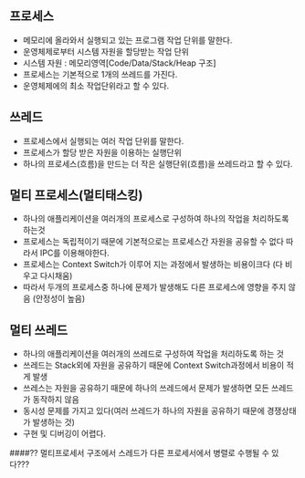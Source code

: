 ## 프로세스 
 - 메모리에 올라와서 실행되고 있는 프로그램 작업 단위를 말한다.
 - 운영체제로부터 시스템 자원을 할당받는 작업 단위
 - 시스템 자원 : 메모리영역[Code/Data/Stack/Heap 구조]
 - 프로세스는 기본적으로 1개의 쓰레드를 가진다.
 - 운영체제에의 최소 작업단위라고 할 수 있다.

## 쓰레드
 - 프로세스에서 실행되는 여러 작업 단위를 말한다.
 - 프로세스가 할당 받은 자원을 이용하는 실행단위
 - 하나의 프로세스(흐름)을 만드는 더 작은 실행단위(흐름)을 쓰레드라고 할 수 있다.

## 멀티 프로세스(멀티태스킹)
 - 하나의 애플리케이션을 여러개의 프로세스로 구성하여 하나의 작업을 처리하도록 하는것
 - 프로세스는 독립적이기 때문에 기본적으로는 프로세스간 자원을 공유할 수 없다 따라서 IPC를 이용해야한다.
 - 프로세스는 Context Switch가 이루어 지는 과정에서 발생하는 비용이크다 (다 비우고 다시채움)
 - 따라서 두개의 프로세스중 하나에 문제가 발생해도 다른 프로세스에 영향을 주지 않음 (안정성이 높음)
 
 ## 멀티 쓰레드
  - 하나의 애플리케이션을 여러개의 쓰레드로 구성하여 작업을 처리하도록 하는 것
  - 쓰레드는 Stack외에 자원을 공유하기 때문에 Context Switch과정에서 비용이 적게 발생 
  - 쓰레스는 자원을 공유하기 때문에 하나의 쓰레드에서 문제가 발생하면 모든 쓰레드가 동작하지 않음
  - 동시성 문제를 가지고 있다(여러 쓰레드가 하나의 자원을 공유하기 때문에 경쟁상태가 발생하는 것)
  - 구현 및 디버깅이 어렵다.


####??
멀티프로세서 구조에서 스레드가 다른 프로세서에서 병렬로 수행될 수 있다???
